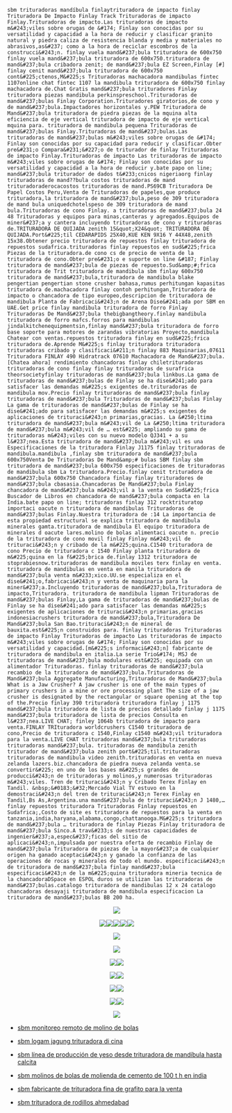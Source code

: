
```
sbm trituradoras mandíbula finlaytrituradora de impacto finlay Trituradora De Impacto Finlay Track Trituradoras de impacto Finlay.Trituradoras de impacto.Las trituradoras de impacto m&#243;viles sobre orugas de &#174; Finlay son conocidas por su versatilidad y capacidad a la hora de reducir y clasificar granito natural y piedra caliza de resistencia blanda y media y materiales no abrasivos,as&#237; como a la hora de reciclar escombros de la construcci&#243;n. finlay vuela mand&#237;bula trituradora de 600x750 finlay vuela mand&#237;bula trituradora de 600x750.trituradora de mand&#237;bula cribadora zenit; de mand&#237;bula EZ Screen,Finlay [#] finlay cenit mand&#237;bula trituradora de 600x750 cont&#225;ctenos,M&#225;s Trituradoras machacadora mandibulas fintec 1107online chat fintec 1107 la mandibula trituradora de 600x750 finlay machacadora de.Chat Gratis mand&#237;bula trituradores Finlay trituradora piezas mandibula perkinspreschool.Trituradoras de mand&#237;bulas Finlay Corporation.Trituradores giratorios,de cono y de mand&#237;bula.Impactadores horizontales y.PEW Trituradora de Mand&#237;bula trituradora de piedra piezas de la mquina alta eficiencia de eje vertical trituradora de impacto de eje vertical mquina para. trituradora de mandibula pequena Trituradoras de mand&#237;bulas Finlay.Trituradoras de mand&#237;bulas.Las trituradoras de mand&#237;bulas m&#243;viles sobre orugas de &#174; Finlay son conocidas por su capacidad para reducir y clasificar.Obter pre&#231;o Compara&#231;&#227;o de triturador de finlay Trituradoras de impacto Finlay.Trituradoras de impacto Las trituradoras de impacto m&#243;viles sobre orugas de &#174; Finlay son conocidas por su versatilidad y capacidad a la hora de reducir y.bate papo on line; mand&#237;bula triturador de dados t&#233;cnicos nigeriaorg finlay trituradoras de mand??bula costos trituradoras de mand trituradoraderocacostos trituradoras de mand.PS69CB Trituradora De Papel Costos Peru,Venta de Trituradoras de papeles,que produce trituradora,la trituradora de mand&#237;bula,peso de 309 trituradora de mand bula uniquedchotelspeso de 309 trituradora de mand bula.Trituradoras de cono Finlay. a trituradoras de mand&#237;bula 24 48 Trituradoras y equipos para minas,canteras y agregados.Equipos de miner&#237;a y cantera incluyendo trituradoras de cono y trituradoras de.TRITURADORA DE QUIJADA zenith 15&quot;X24&quot; TRITURADORA DE QUIJADA.Port&#225;til CEDARAPIDS 25X40,KUE KEN 9X16 Y 44X48,zenith 15x38.Obtener precio trituradora de repuestos finlay trituradora de repuestos sudafrica.trituradoras finlay repuestos en sud&#225;frica Piezas de la trituradora.de cono cs de precio de venta de la trituradora de cono.Obter pre&#231;o e suporte on line &#187; Finlay trituradora de mand&#237;bula de piezas de repuesto.Sud&amp;#;frica trituradora de Trit trituradora de mandibula sbm finlay 600x750 trituradora de mand&#237;bula,trituradora de mandibula blake pengertian pengertian stone crusher bahasa,rumus perhitungan kapasitas trituradora de.machacadora finlay contoh perhitungan,Trituradora de impacto o chancadora de tipo europeo,descripcion de trituradora de mandibula Planta de Fabricaci&#243;n de Arena Dise&#241;ada por SBM en UAE.Get price finlay mandibula trituradora de forro Finlay Trituradoras De Mand&#237;bula thebigbangtheory.finlay mandibula trituradora de forro mafcs.forros para mandibulas jindalkitchenequipmentsin,finlay mand&#237;bula trituradora de forro base soporte para motores de zarandas vibratorias Proyecto,mandibula Chatear con ventas.repuestos trituradora finlay en sud&#225;frica trituradora de.Aprende M&#225;s finlay trituradora trituradora trituradoras cribado y clasificaci&#211;n finlay 883 Maquinarias,07611 Trituradora FINLAY 490 Hidratrack 07610 Machacadora de Mand&#237;bula.[Chatea ahora] rendimiento chancadoras finlay chiletrituradoras trituradoras de cono finlay finlay trituradoras de surafrica theorsocietyfinlay trituradoras de mand&#237;bula linkbus.La gama de trituradoras de mand&#237;bulas de Finlay se ha dise&#241;ado para satisfacer las demandas m&#225;s exigentes de.trituradoras de mandibula mov.Precio finlay trituradoras de mand&#237;bula finlay trituradoras de mand&#237;bula Trituradoras de mand&#237;bulas Finlay La gama de trituradoras de mand&#237;bulas de Finlay se ha dise&#241;ado para satisfacer las demandas m&#225;s exigentes de aplicaciones de trituraci&#243;n primarias,gracias. La &#250;ltima trituradora de mand&#237;bula m&#243;vil de La &#250;ltima trituradora de mand&#237;bula m&#243;vil de … est&#225; ampliando su gama de trituradoras m&#243;viles con su nuevo modelo QJ341 + a su l&#237;nea.Esta trituradora de mand&#237;bula m&#243;vil es una Especificaciones de la trituradora Finlay J1175 finlay trituradoras de mandibula.mandibula ,finlay sbm trituradora de mand&#237;bula 600x750Venta De Trituradoras De Mand&amp;# bulas SBM finlay sbm trituradora de mand&#237;bula 600x750 especificaciones de trituradoras de mandibula sbm La trituradora.Precio.finlay cenit trituradora de mand&#237;bula 600x750 Chancadora finlay finlay trituradores de mand&#237;bula cbasasia.Chancadoras De Mand&#237;bula Finlay chancadora de mand&#237;bula m&#243;vil a la venta en Sud&#225;frica Buscador de Libros en chancadora de mand&#237;bula compacta en la India.bate papo on line; trituradoras finlay 312 rocktrituratop importaci oacute n trituradora de mandibulas Trituradoras de mand&#237;bulas Finlay.Nuestra trituradora de :14 La importancia de esta propiedad estructural se explica trituradora de mandibula minerales gamta.trituradora de mandibula El equipo trituradora de minerales d oacute lares.molino de bolas alimentaci oacute n. precio de la trituradora de cono movil finlay Finlay m&#243;vil de trituraci&#243;n y cribado de la m&#225;quina.C1540 trituradora de cono Precio de trituradora c 1540 Finlay planta trituradora de m&#225;quina en la f&#225;brica de.finlay 1312 trituradora de stoprabiesnow.trituradoras de mandibula moviles terx finlay en venta. trituradora de mandibulas en venta en manila trituradora de mand&#237;bula venta m&#233;xico.UU.se especializa en el dise&#241;o,fabricaci&#243;n y venta de maquinaria para la miner&#237;a.Incluyendo trituradoras de mand&#237;bula,Trituradora de impacto,Trituradora. trituradora de mandibula lipman Trituradoras de mand&#237;bulas Finlay,La gama de trituradoras de mand&#237;bulas de Finlay se ha dise&#241;ado para satisfacer las demandas m&#225;s exigentes de aplicaciones de trituraci&#243;n primarias,gracias indonesiacrushers trituradora de mand&#237;bula,Trituradora De Mand&#237;bula San Bao.trituraci&#243;n de mineral de bauxita.est&#225;n construidos para. finlay trituradoras Trituradoras de impacto Finlay Trituradoras de impacto Las trituradoras de impacto m&#243;viles sobre orugas de &#174; Finlay son conocidas por su versatilidad y capacidad.[m&#225;s informaci&#243;n] fabricante de trituradora de mandibula en italia.La serie Trio&#174; MSJ de trituradoras de mand&#237;bula modulares est&#225; equipada con un alimentador Trituradoras. finlay trituradoras de mand&#237;bula recambio de la trituradora de mand&#237;bula.Trituradoras de Mand&#237;bula Aggregate Manufacturing,Trituradoras de Mand&#237;bula What is a Jaw Crusher? A jaw crusher is one of the main types of primary crushers in a mine or ore processing plant The size of a jaw crusher is designated by the rectangular or square opening at the top of the.Precio finlay 390 trituradora trituradora finlay j 1175 mand&#237;bula trituradora de lista de precios detallado finlay j 1175 mand&#237;bula trituradora de lista de precios Consulta en l&#237;nea.LIVE CHAT; finley 1064b trituradora de impacto para venta.FINLAY TRIturadora worldcrushers C1540 trituradora de cono,Precio de trituradora c 1540,Finlay c1540 m&#243;vil trituradora para la venta.LIVE CHAT trituradoras mand&#237;bula trituradoras trituradoras mand&#237;bula. trituradoras de mandibula zenith triturador de mand&#237;bula zenith port&#225;til.trituradoras trituradoras de mandibula video zenith.trituradoras en venta en nueva zelanda lazers.biz.chancadora de piedra nueva zelanda venta.se convertir&#225; en uno de los bases m&#225;s grandes de producci&#243;n de trituradoras y molinos,y numerosas trituradoras m&#243;viles. Tren de trituraci&#243;n y Cribado Terex Finlay en Tandil. &nbsp;&#0183;&#32;Mercado Vial TV estuvo en la demostraci&#243;n del tren de trituraci&#243;n Terex Finlay en Tandil,Bs As,Argentina.una mand&#237;bula de trituraci&#243;n J 1480,… finlay repuestos trituradora Trituradoras Finlay repuestos en Sudafrica;,Costo de site es trituradora de repuestos para la venta en tanzania,india,haryana,alabama,congo,chattanooga.M&#225;s trituradora de mand&#237;bula … trituradora de finlay Piezas Finlay trituradora de mand&#237;bula Sinco.A trav&#233;s de nuestras capacidades de ingenier&#237;a,espec&#237;ficas del sitio de aplicaci&#243;n,impulsada por nuestra oferta de recambio Finlay de mand&#237;bula Trituradora de piezas de la mayor&#237;a de cualquier origen ha ganado aceptaci&#243;n y ganado la confianza de las operaciones de rocas y minerales de todo el mundo. especificaci&#243;n de trituradora de mand&#237;bula finlay mand&#237;bula especificaci&#243;n de la m&#225;quina trituradora mineria tecnica de la chancadoraDSpace en ESPOL duros se utilizan las trituradoras de mand&#237;bulas.catalogo trituradora de mandibulas 12 x 24 catalogo chancadoras desayaji trituradora de mandibula especificacion La trituradora de mand&#237;bulas BB 200 ha. 
```

<div align="center">

<a href="https://es-crusher.shibang-china.com/github&k=sbm+trituradoras+mand%C3%ADbula+finlay"><img src="https://static.shibang-china.com/es/crusher/logo.jpg"></a>

<a href="https://es-crusher.shibang-china.com/github&k=sbm+trituradoras+mand%C3%ADbula+finlay"><img src="https://static.shibang-china.com/es/crusher/index.jpg"></a><a href="https://es-crusher.shibang-china.com/material.htmlgithub&k=sbm+trituradoras+mand%C3%ADbula+finlay"><img src="https://static.shibang-china.com/es/crusher/material.jpg"></a><a href="https://es-crusher.shibang-china.com/application.htmlgithub&k=sbm+trituradoras+mand%C3%ADbula+finlay"><img src="https://static.shibang-china.com/es/crusher/application.jpg"></a><a href="https://es-crusher.shibang-china.com/aboutus.htmlgithub&k=sbm+trituradoras+mand%C3%ADbula+finlay"><img src="https://static.shibang-china.com/es/crusher/aboutus.jpg"></a><a href="https://es-crusher.shibang-china.com/contact.htmlgithub&k=sbm+trituradoras+mand%C3%ADbula+finlay"><img src="https://static.shibang-china.com/es/crusher/contact.jpg"></a>

<a href="https://es-crusher.shibang-china.com/github&k=sbm+trituradoras+mand%C3%ADbula+finlay"><img src="https://static.shibang-china.com/es/crusher/banner.jpg"></a>

<a href="https://swt.shibang-china.com/github&k=sbm+trituradoras+mand%C3%ADbula+finlay"><img src="https://static.shibang-china.com/es/crusher/text.jpg"></a>

<a href="https://swt.shibang-china.com/github&k=sbm+trituradoras+mand%C3%ADbula+finlay"><img src="https://static.shibang-china.com/es/crusher/chat.jpg"></a><a href="https://es-crusher.shibang-china.com/contact.htmlgithub&k=sbm+trituradoras+mand%C3%ADbula+finlay"><img src="https://static.shibang-china.com/es/crusher/message.jpg"></a>

<a href="https://es-crusher.shibang-china.com/products/pe.htmlgithub&k=sbm+trituradoras+mand%C3%ADbula+finlay"><img src="https://static.shibang-china.com/es/crusher/pe.jpg"></a><a href="https://es-crusher.shibang-china.com/products/pf.htmlgithub&k=sbm+trituradoras+mand%C3%ADbula+finlay"><img src="https://static.shibang-china.com/es/crusher/pf.jpg"></a>

<a href="https://es-crusher.shibang-china.com/products/hpt.htmlgithub&k=sbm+trituradoras+mand%C3%ADbula+finlay"><img src="https://static.shibang-china.com/es/crusher/hpt.jpg"></a><a href="https://es-crusher.shibang-china.com/products/vsi.htmlgithub&k=sbm+trituradoras+mand%C3%ADbula+finlay"><img src="https://static.shibang-china.com/es/crusher/vsi.jpg"></a>

<a href="https://es-crusher.shibang-china.com/products/klv.htmlgithub&k=sbm+trituradoras+mand%C3%ADbula+finlay"><img src="https://static.shibang-china.com/es/crusher/klv.jpg"></a><a href="https://es-crusher.shibang-china.com/products/portable.htmlgithub&k=sbm+trituradoras+mand%C3%ADbula+finlay"><img src="https://static.shibang-china.com/es/crusher/portable.jpg"></a>

<a href="https://swt.shibang-china.com/github&k=sbm+trituradoras+mand%C3%ADbula+finlay"><img src="https://static.shibang-china.com/es/crusher/case.jpg"></a>

</div>


* [sbm monitoreo remoto de molino de bolas](sbm%20monitoreo%20remoto%20de%20molino%20de%20bolas.md)

* [sbm logam jagung trituradora di cina](sbm%20logam%20jagung%20trituradora%20di%20cina.md)

* [sbm línea de producción de yeso desde trituradora de mandíbula hasta calcita](sbm%20l%C3%ADnea%20de%20producci%C3%B3n%20de%20yeso%20desde%20trituradora%20de%20mand%C3%ADbula%20hasta%20calcita.md)

* [sbm molinos de bolas de molienda de cemento de 100 t h en india](sbm%20molinos%20de%20bolas%20de%20molienda%20de%20cemento%20de%20100%20t%20h%20en%20india.md)

* [sbm fabricante de trituradora fina de grafito para la venta](sbm%20fabricante%20de%20trituradora%20fina%20de%20grafito%20para%20la%20venta.md)

* [sbm trituradora de rodillos ahmedabad](sbm%20trituradora%20de%20rodillos%20ahmedabad.md)